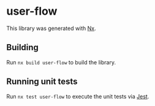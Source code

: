 # user-flow

This library was generated with [Nx](https://nx.dev).

## Building

Run `nx build user-flow` to build the library.

## Running unit tests

Run `nx test user-flow` to execute the unit tests via [Jest](https://jestjs.io).
